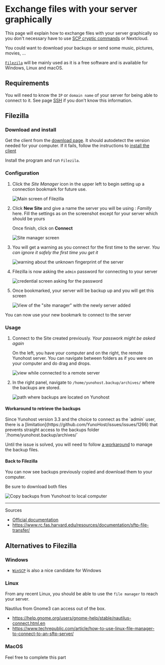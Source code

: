 # Exchange files with your server graphically

This page will explain how to exchange files with your server graphically so you don't necessary have to use [SCP cryptic commands](/backup) or Nextcloud.

You could want to download your backups or send some music, pictures, movies, ...

[`Filezila`](https://filezilla-project.org/) will be mainly used as it is a free software and is available for Windows, Linux and macOS.

## Requirements

You will need to know the `IP` or `domain name` of your server for being able to connect to it.
See page [SSH](/ssh) if you don't know this information.

## Filezilla

### Download and install

Get the client from the [download page](https://filezilla-project.org/download.php?type=client). It should autodetect the version needed for your computer. If it fails, follow the instructions to [install the client](https://wiki.filezilla-project.org/Client_Installation)

Install the program and run `Filezila`.

### Configuration

1. Click the *Site Manager* icon in the upper left to begin setting up a connection bookmark for future use.

    ![Main screen of Filezilla](images/filezilla_1.png)

2. Click **New Site** and give a name the server you will be using : *Familly* here. Fill the settings as on the screenshot except for your server which should be yours

    Once finish, click on **Connect**

    ![Site manager screen](images/filezilla_2.png)

3. You will get a warning as you connect for the first time to the server. *You can ignore it safely the first time you get it*

    ![warning about the unknown fingerprint of the server](images/filezilla_3.png)

4. Filezilla is now asking the `admin` password for connecting to your server

    ![credential screen asking for the password](images/filezilla_4.png)

5. Once bookmarked, your server will be backup up and you will get this screen

    ![View of the "site manager" with the newly server added](images/filezilla_5.png)

<div class="alert alert-success">
  <span class="glyphicon glyphicon-chevron-right"></span> You can now use your new bookmark to connect to the server
</div>

### Usage

1. Connect to the Site created previously. *Your passwork might be asked again*

    On the left, you have your computer and on the right, the remote Yunohost server. You can navigate between folders as if you were on your computer and do drag and drops.

    ![view while connected to a remote server](images/filezilla_6.png)

2. In the right panel, navigate to `/home/yunohost.backup/archives/` where the backups are stored.

    ![path where backups are located on Yunohost](images/filezilla_7.png)

#### Workaround to retrieve the backups

<div class="alert alert-danger">
  <span class="glyphicon glyphicon-exclamation-sign"></span> Since Yunohost version 3.3 and the choice to connect as the `admin` user, there is a [limitation](https://github.com/YunoHost/issues/issues/1266) that prevents straight access to the backups folder `/home/yunohost.backup/archives/`
</div>

Until the issue is solved, you will need to follow [a workaround](/backup_workaround) to manage the backup files.

#### Back to Filezilla

You can now see backups previously copied and download them to your computer.

<div class="alert alert-warning">
  <span class="glyphicon glyphicon-cloud-download"></span> Be sure to download both files
</div>

![Copy backups from Yunohost to local computer](images/filezilla_8.png)

----

Sources

* [Official documentation](https://wiki.filezilla-project.org/FileZilla_Client_Tutorial_(en))
* <https://www.rc.fas.harvard.edu/resources/documentation/sftp-file-transfer/>

## Alternatives to Filezilla

### Windows

* [`WinSCP`](https://winscp.net/) is also a nice candidate for Windows

### Linux

From any recent Linux, you should be able to use the `file manager` to reach your server.

Nautilus from Gnome3 can access out of the box.

* <https://help.gnome.org/users/gnome-help/stable/nautilus-connect.html.en>
* <https://www.techrepublic.com/article/how-to-use-linux-file-manager-to-connect-to-an-sftp-server/>

### MacOS

Feel free to complete this part